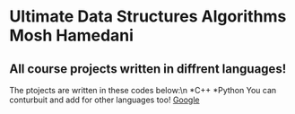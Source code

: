 # Ultimate Data Structures Algorithms Mosh Hamedani
## All course projects written in diffrent languages!
The ptojects are written in these codes below:\n
*C++
*Python
You can conturbuit and add for other languages too!
[Google](#google.com)
